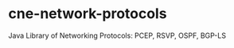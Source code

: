 cne-network-protocols
=====================

Java Library of Networking Protocols: PCEP, RSVP, OSPF, BGP-LS
